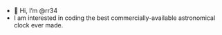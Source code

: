 - 👋 Hi, I’m @rr34
- I am interested in coding the best commercially-available astronomical clock ever made. 

<!---
rr34/rr34 is a ✨ special ✨ repository because its `README.md` (this file) appears on your GitHub profile.
You can click the Preview link to take a look at your changes.
--->
